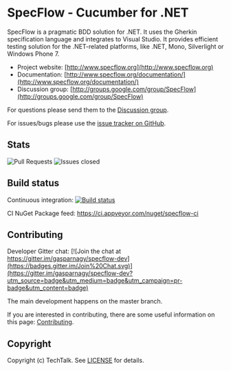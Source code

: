 # SpecFlow - Cucumber for .NET

SpecFlow is a pragmatic BDD solution for .NET. It uses the Gherkin specification language and integrates to Visual Studio. It provides efficient testing solution for the .NET-related platforms, like .NET, Mono, Silverlight or Windows Phone 7.

- Project website: [http://www.specflow.org](http://www.specflow.org)
- Documentation: [http://www.specflow.org/documentation/](http://www.specflow.org/documentation/)
- Discussion group: [http://groups.google.com/group/SpecFlow](http://groups.google.com/group/SpecFlow) 

For questions please send them to the [Discussion group](http://groups.google.com/group/SpecFlow).

For issues/bugs please use the [issue tracker on GitHub](https://github.com/techtalk/SpecFlow/issues).

## Stats

![Pull Requests](http://issuestats.com/github/techtalk/specflow/badge/pr?style=flat-square)
![Issues closed](http://issuestats.com/github/techtalk/specflow/badge/issue?style=flat-square)

## Build status
Continuous integration: [![Build status](https://specflow.visualstudio.com/SpecFlow/_apis/build/status/SpecFlow.CI)](https://specflow.visualstudio.com/SpecFlow/_build/latest?definitionId=2)

CI NuGet Package feed: https://ci.appveyor.com/nuget/specflow-ci

## Contributing

Developer Gitter chat:
[![Join the chat at https://gitter.im/gasparnagy/specflow-dev](https://badges.gitter.im/Join%20Chat.svg)](https://gitter.im/gasparnagy/specflow-dev?utm_source=badge&utm_medium=badge&utm_campaign=pr-badge&utm_content=badge)

The main development happens on the master branch.

If you are interested in contributing, there are some useful information on this page: [Contributing](https://github.com/techtalk/SpecFlow/wiki/Contributing).

## Copyright

Copyright (c) TechTalk. See [LICENSE](http://go.specflow.org/license) for details.
